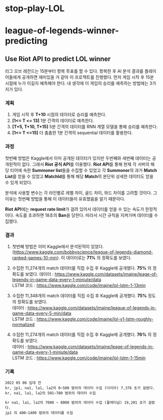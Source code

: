 # stop-play-LOL


# league-of-legends-winner-predicting
## Use Riot API to predict LOL winner
리그 오브 레전드는 15분부터 항복 투표를 할 수 있다. 항복한 후 AI 분석 결과를 플레이어들에게 공개하면 재미있을 거 같아 이 프로젝트를 진행했다.
먼저 게임 시작 후 15분 시점에 누가 이길지 예측해야 한다.
내 생각에 이 게임의 승리를 예측하는 방법에는 3가지가 있다.

### 계획
1. 게임 시작 후 **T+10** 시점의 데이터로 승리를 예측한다.
2. **[1<= T <= 13]** 1분 간격의 데이터로 예측한다. 
3. **[T+5, T+10, T+15]** 5분 간격의 데이터를 RNN 계열 모델을 통해 승리를 예측한다.
4. **[1<= T <=15]** 더 촘촘한 1분 간격의 sequential 데이터를 활용한다.

### 과정

첫번째 방법은 Kaggle에서 이미 공개된 데이터가 있지만 두번째와 세번째 데이터는 공개된적이 없다. 그래서 **Riot 공식 API**를 이용했다.
**Riot API**를 통해 현재 각 서버의 해당 티어에 속한 **Summoner list**들을 수집할 수 있었고 각 **Summoner**의 과거 **Match List**를 얻을 수 있었고 **MatchId**를 통해 해당 **Match**의 분단위 상세한 데이터도 얻을 수 있게 되었다.

분석에 사용할 변수는 각 라인별로 레벨 차이, 골드 차이, 와드 차이를 고려할 것이다. 그 이유는 첫번째 방법을 통해 이 데이터들이 유효했음을 알기 때문이다.

**Riot API**에는 **request rate limit**가 걸려 있어서 데이터를 얻을 수 있는 속도가 한정적이다. 속도를 초과하면 18초의 **Ban**을 당한다. 따라서 시간 규칙을 지켜가며 데이터를 수집했다.



### 결과

1. 첫번째 방법은 이미 Kaggle에서 분석된적이 있었다. (https://www.kaggle.com/bobbyscience/league-of-legends-diamond-ranked-games-10-min). 이 데이터로는 **71%** 의 정확도를 보였다.

2. 수집한 11,274개의 match 데이터를 직접 수집 후 Kaggle에 공개했다. **75%** 의 정확도를 보였다.
   데이터 : https://www.kaggle.com/datasets/imajne/leage-of-legends-in-game-data-every-1-miniute/data   
   LSTM 코드 : https://www.kaggle.com/code/imajne/lol-lstm-1-13min

3. 수집한 11,348개의 match 데이터를 직접 수집 후 Kaggle에 공개했다. **75%** 정도의 정확도를 보였다.  
   데이터 : https://www.kaggle.com/datasets/imajne/league-of-legends-in-game-data-every-5-min/data  
   LSTM 코드 : https://www.kaggle.com/code/imajne/lol-v1-lstm-roughly-normalized

4. 수집한 11,274개의 match 데이터를 직접 수집 후 Kaggle에 공개했다. **76%** 의 정확도를 보였다.   
   데이터 : https://www.kaggle.com/datasets/imajne/leage-of-legends-in-game-data-every-1-miniute/data   
   LSTM 코드 : https://www.kaggle.com/code/imajne/lol-lstm-1-15min


### 기록


    2022 05 06 입대 전
    kr, jp1, na1, la1, la2의 0~500 범위의 데이터 수집 (다이아) 7,376 초가 걸렸다.
    kr, na1, la1, la2의 501~700 범위의 데이터 수집
    
    kr na1, la1, la2의 7000 ~ 8000 범의의 데이터 수집 (플레티넘) 19,201 초가 걸렸다.
    jp1 의 400~1400 범위의 데이터를 수집

